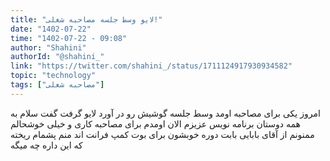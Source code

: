 ```yaml
---
title: "لایو وسط جلسه مصاحبه شغلی!"
date: "1402-07-22"
time: "1402-07-22 - 09:08"
author: "Shahini"
authorId: "@shahini_"
link: "https://twitter.com/shahini_/status/1711124917930934582"
topic: "technology"
tags: ["مصاحبه شغلی"]
---
```


امروز یکی برای مصاحبه اومد وسط جلسه گوشیش رو در آورد لایو گرفت
گفت سلام به همه دوستان برنامه نویس عزیزم
الان اومدم برای مصاحبه کاری و خیلی خوشحالم
ممنونم از آقای بابایی بابت دوره خوبشون برای بوت کمپ فرانت اند
منم پشمام ریخته که این داره چه میگه
